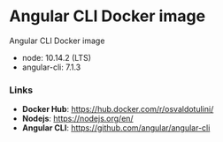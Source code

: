 # Angular CLI Docker image

Angular CLI Docker image

- node: 10.14.2 (LTS)
- angular-cli: 7.1.3


### Links

- **Docker Hub**: https://hub.docker.com/r/osvaldotulini/
- **Nodejs**: https://nodejs.org/en/
- **Angular CLI**: https://github.com/angular/angular-cli	
 
